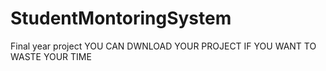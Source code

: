 # StudentMontoringSystem
Final year project
YOU CAN DWNLOAD YOUR PROJECT IF YOU WANT TO WASTE YOUR TIME

